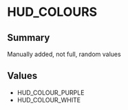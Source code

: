 # HUD_COLOURS

## Summary
Manually added, not full, random values

## Values
* HUD_COLOUR_PURPLE
* HUD_COLOUR_WHITE